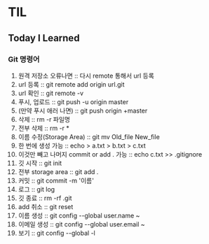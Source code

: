 # TIL

## Today I Learned

### Git 명령어

1. 원격 저장소 오류나면 :: 다시 remote 통해서 url 등록
2. url 등록 :: git remote add origin url.git
3. url 확인 :: git remote -v
4. 푸시, 업로드 :: git push -u origin master
5. (만약 푸시 애러 나면) :: git push origin +master
6. 삭제 :: rm -r 파일명
7. 전부 삭제 :: rm -r *
8. 이름 수정(Storage Area) :: git mv Old_file New_file
9. 한 번에 생성 가능 :: echo > a.txt > b.txt > c.txt
10. 이것만 빼고 나머지 commit or add . 가능 :: echo c.txt >> .gitignore
11. 깃 시작 :: git init
12. 전부 storage area :: git add .
13. 커밋 :: git commit -m '이름'
14. 로그 :: git log 
15. 깃 종료 :: rm -rf .git
16. add 취소 :: git reset
17. 이름 생성 :: git config --global user.name ~
18. 이메일 생성 :: git config --global user.email ~
19. 보기 :: git config --global -l
